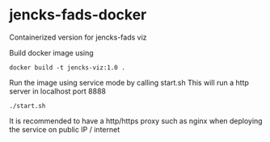 # jencks-fads-docker
Containerized version for jencks-fads viz

Build docker image using
```
docker build -t jencks-viz:1.0 .
```

Run the image using service mode by calling start.sh
This will run a http server in localhost port 8888
```
./start.sh
```

It is recommended to have a http/https proxy such as nginx when deploying the service on public IP / internet
